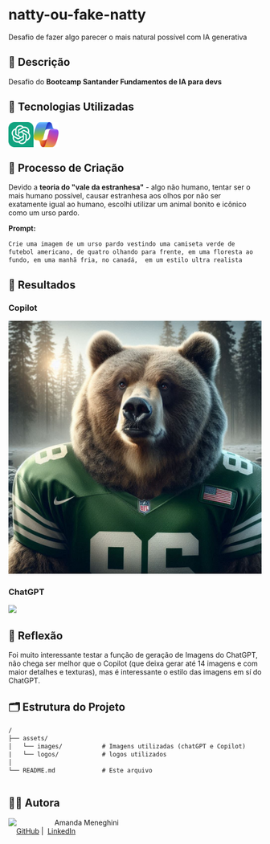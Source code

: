 # natty-ou-fake-natty
Desafio de fazer algo parecer o mais natural possível com IA generativa

## 📒 Descrição
Desafio do **Bootcamp Santander Fundamentos de IA para devs**

## 🤖 Tecnologias Utilizadas
<div style="display: flex">
    <img src="./assets/logos/chatgpt.png" style="width: 50px">
    <img src="./assets/logos/copilot.png" style="width: 50px">
</div>

## 🧐 Processo de Criação
Devido a **teoria do "vale da estranhesa"** - algo não humano, tentar ser o mais humano possível, causar estranhesa aos olhos por não ser exatamente igual ao humano, escolhi utilizar um animal bonito e icônico como um urso pardo.

**Prompt:**
``` 
Crie uma imagem de um urso pardo vestindo uma camiseta verde de futebol americano, de quatro olhando para frente, em uma floresta ao fundo, em uma manhã fria, no canadá,  em um estilo ultra realista
```

## 🚀 Resultados
### Copilot
<img src="./assets/images/_91633338-03fb-4720-a051-527f6da87337.jfif">

### ChatGPT
<img src="./assets/images/DALL·E-2024-09-19-21.48.png">

## 💭 Reflexão
Foi muito interessante testar a função de geração de Imagens do ChatGPT, não chega ser melhor que o Copilot (que deixa gerar até 14 imagens e com maior detalhes e texturas), mas é interessante o estilo das imagens em sí do ChatGPT.

## 🗂 Estrutura do Projeto
```
/
├── assets/
│   └── images/           # Imagens utilizadas (chatGPT e Copilot)
|   └── logos/            # logos utilizados
│   
└── README.md             # Este arquivo
    
```

## 👨‍💻 Autora

<p>
    <img 
      align=left 
      margin=10 
      width=80 
      src="https://avatars.githubusercontent.com/u/126250269?s=400&u=a41f78350f40507f1e429eb13b63e19c4ffe6e09&v=4"
    />
    <p>&nbsp&nbsp&nbspAmanda Meneghini<br>
    &nbsp&nbsp&nbsp
    <a href="https://github.com/AmandaMeneghini" target="_blank">GitHub</a>&nbsp;|&nbsp;
    <a href="https://www.linkedin.com/in/amanda-meneghini/" target="_blank">LinkedIn</a>
    &nbsp;&nbsp;
    </p>

